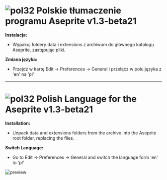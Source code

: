 # ![pol32](https://user-images.githubusercontent.com/99153895/192151122-138534e5-1d52-49c3-a10b-e4aa2af41087.png) Polskie tłumaczenie programu Aseprite v1.3-beta21


**Instalacja:**
- Wypakuj foldery data i extensions z archiwum do głównego katalogu Aseprite, zastępując pliki.

**Zmiana języka:**
- Przejdź w kartę Edit -> Preferences -> General i przełącz w polu języka z 'en' na 'pl'

----

# ![pol32](https://user-images.githubusercontent.com/99153895/192151122-138534e5-1d52-49c3-a10b-e4aa2af41087.png) Polish Language for the Aseprite v1.3-beta21

**Installation:**

- Unpack data and extensions folders from the archive into the Aseprite root folder, replacing the files.

**Switch Language:**
- Go to Edit -> Preferences -> General and switch the language form 'en' to 'pl'

![preview](https://user-images.githubusercontent.com/99153895/192118983-91d3a066-fb5a-4429-8b0b-0d7c6245d985.png)
